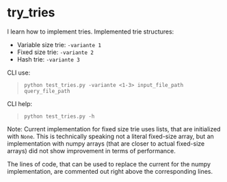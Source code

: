 # try_tries
I learn how to implement tries. Implemented trie structures:
- Variable size trie: `-variante 1`
- Fixed size trie: `-variante 2`
- Hash trie: `-variante 3`

CLI use:

>`python test_tries.py -variante <1-3> input_file_path query_file_path`

CLI help:

> `python test_tries.py -h`

Note: Current implementation for fixed size trie uses lists, that are initialized with `None`. This is technically speaking not a literal fixed-size array, but an implementation with numpy arrays (that are closer to actual fixed-size arrays) did not show improvement in terms of performance.

The lines of code, that can be used to replace the current for the numpy implementation, are commented out right above the corresponding lines.